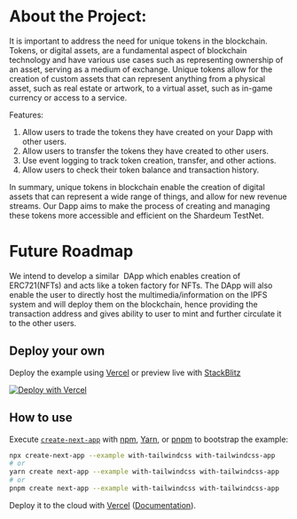 # About the Project:

It is important to address the need for unique tokens in the blockchain. Tokens, or digital assets, are a fundamental aspect of blockchain technology and have various use cases such as representing ownership of an asset, serving as a medium of exchange.
Unique tokens allow for the creation of custom assets that can represent anything from a physical asset, such as real estate or artwork, to a virtual asset, such as in-game currency or access to a service. 

Features:
1. Allow users to trade the tokens they have created on your Dapp with other users.
2. Allow users to transfer the tokens they have created to other users.
3. Use event logging to track token creation, transfer, and other actions.
4. Allow users to check their token balance and transaction history.

In summary, unique tokens in blockchain enable the creation of digital assets that can represent a wide range of things, and allow for new revenue streams. Our Dapp aims to make the process of creating and managing these tokens more accessible and efficient on the Shardeum TestNet.

# Future Roadmap
We intend to develop a similar  DApp which enables creation of ERC721(NFTs) and acts like a token factory for NFTs. The DApp will also enable the user to directly host the multimedia/information on the IPFS system and will deploy them on the blockchain, hence providing the transaction address and gives ability to user to mint and further circulate it to the other users.



## Deploy your own

Deploy the example using [Vercel](https://vercel.com?utm_source=github&utm_medium=readme&utm_campaign=next-example) or preview live with [StackBlitz](https://stackblitz.com/github/vercel/next.js/tree/canary/examples/with-tailwindcss)

[![Deploy with Vercel](https://vercel.com/button)](https://vercel.com/new/git/external?repository-url=https://github.com/vercel/next.js/tree/canary/examples/with-tailwindcss&project-name=with-tailwindcss&repository-name=with-tailwindcss)

## How to use

Execute [`create-next-app`](https://github.com/vercel/next.js/tree/canary/packages/create-next-app) with [npm](https://docs.npmjs.com/cli/init), [Yarn](https://yarnpkg.com/lang/en/docs/cli/create/), or [pnpm](https://pnpm.io) to bootstrap the example:

```bash
npx create-next-app --example with-tailwindcss with-tailwindcss-app
# or
yarn create next-app --example with-tailwindcss with-tailwindcss-app
# or
pnpm create next-app --example with-tailwindcss with-tailwindcss-app
```

Deploy it to the cloud with [Vercel](https://vercel.com/new?utm_source=github&utm_medium=readme&utm_campaign=next-example) ([Documentation](https://nextjs.org/docs/deployment)).
